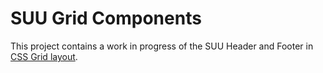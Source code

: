 # SUU Grid Components

This project contains a work in progress of the SUU Header and Footer in [CSS Grid layout](https://gridbyexample.com/).
